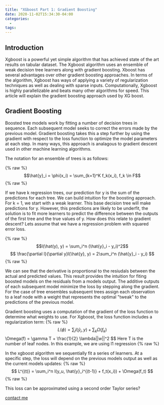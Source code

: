 ```yaml
---
title: "XGboost Part 1: Gradient Boosting"
date: 2020-11-02T15:34:30-04:00
categories:
  - 
tags:
---
```



## Introduction
Xgboost is a powerful yet simple algorithm that has achieved state of the art results on tabular dataset. The Xgboost algorithm uses an ensemble of weak decision tree learners along with gradient boosting. Xboost has several advantages over other gradient boosting approaches. In terms of the algorithm, Xgboost has ways of applying a variety of regularization techniques as well as dealing with sparse inputs. Computationally, Xgboost is highly parallelizable and beats many other algorithms for speed. This article will explain the gradient boosting approach used by XG boost. 

## Gradient Boosting
Boosted tree models work by fitting a number of decision trees in sequence. Each subsequent model seeks to correct the errors made by the previous model. Gradient boosting takes this a step further by using the gradient with respect to the loss function to optimize the model parameters at each step. In many ways, this approach is analagous to gradient descent used in other machine learning algorithms. 

The notation for an ensemble of trees is as follows:

{% raw %}
$$\hat{y}_i = \phi(x_i) = \sum_{k=1}^K f_k(x_i), f_k \in F$$
{% raw %}

If we have k regression trees, our prediction for y is the sum of the predictions for each tree. We can build intuition for the boosting approach. For k = 1, we start with a weak learner. This base decision tree will make predictions for y. However, this predictions are likely to be underfit, the solution is to fit more learners to predict the difference between the outputs of the first tree and the true values of y. How does this relate to gradient descent? Lets assume that we have a regression problem with squared error loss. 

{% raw %}
$$l(\hat(y), y) = \sum_i^n (\hat{y}_i - y_i)^2$$
$$
\frac{\partial l}{\partial y}l(\hat{y}, y) = 2\sum_i^n (\hat{y}_i - y_i)
$$
{% raw %}

We can see that the derivative is proportional to the resiudals between the actual and predicted values. This result provides the intuition for fiting boosted models on the residuals from a models output. The additive outputs of each subsequent model minimize the loss by stepping along the gradient. For the case of tree ensembles subsequent trees assign each observation to a leaf node with a weight that represents the optimal "tweak" to the predictions of the previous model.

Gradient boosting uses a computation of the gradient of the loss function to determine what weights to use. For Xgboost, the loss function includes a regularization term:
{% raw %}
$$
L(\phi) = \sum_il(\hat{y}_i, y) + \sum_k \Omega(f_k)
$$
\Omega(f) = \gamma T + \frac{1}{2} \lambda||w||^2
$$
Here T is the number of leaf nodes. In this example, we are using l1 regression
{% raw %}

In the xgboost algorithm we sequentially fit a series of learners. At a specific step, the loss will depend on the previous models output as well as the current models updates:
{% raw %}
$$
L^{(t)} = \sum_i^n l(y_u, \hat{y}_i^{(t-1)} + f_t(x_i)) + \Omega(f_t)
$$
{% raw %}

This loss can be approximated using a second order Taylor series? 


[contact me](mailto:ethan_kim@college.harvard.edu)




